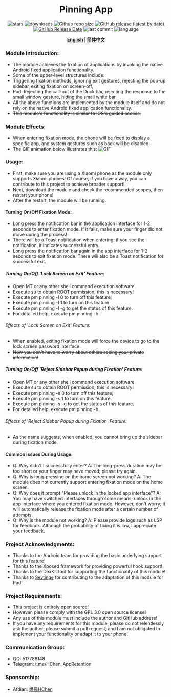 <div align="center">
<h1>Pinning App</h1>

![stars](https://img.shields.io/github/stars/HChenX/PinningApp?style=flat)
![downloads](https://img.shields.io/github/downloads/HChenX/PinningApp/total)
![Github repo size](https://img.shields.io/github/repo-size/HChenX/PinningApp)
[![GitHub release (latest by date)](https://img.shields.io/github/v/release/HChenX/PinningApp)](https://github.com/HChenX/PinningApp/releases)
[![GitHub Release Date](https://img.shields.io/github/release-date/HChenX/PinningApp)](https://github.com/HChenX/PinningApp/releases)
![last commit](https://img.shields.io/github/last-commit/HChenX/PinningApp?style=flat)
![language](https://img.shields.io/badge/language-java-purple)

<p><b><a href="README-en.md">English</a> | <a href="README.md">简体中文</a></b></p>
</div>

### Module Introduction:

- The module achieves the fixation of applications by invoking the native Android fixed application
  functionality.
- Some of the upper-level structures include:
- Triggering fixation methods, ignoring exit gestures, rejecting the pop-up sidebar, exiting
  fixation on screen-off,
- Pad: Rejecting the call-out of the Dock bar, rejecting the response to the small window gesture,
  hiding the small white bar.
- All the above functions are implemented by the module itself and do not rely on the native Android
  fixed application functionality.
- ~~This module's functionality is similar to IOS's guided access.~~

### Module Effects:

- When entering fixation mode, the phone will be fixed to display a specific app, and system
  gestures such as back will be disabled.
- The GIF animation below illustrates this:
![GIF](https://github.com/HChenX/PinningApp/blob/master/pinning_app_gif.gif)

### Usage:

- First, make sure you are using a Xiaomi phone as the module only supports Xiaomi phones! Of
  course, if you have a way, you can contribute to this project to achieve broader support!
- Next, download the module and check the recommended scopes, then restart your phone!
- After the restart, the module will be running.

#### Turning On/Off Fixation Mode:

- Long press the notification bar in the application interface for 1-2 seconds to enter fixation
  mode. If it fails, make sure your finger did not move during the process!
- There will be a Toast notification when entering; if you see the notification, it indicates
  successful entry.
- Long press the notification bar again in the app interface for 1-2 seconds to exit fixation mode.
  There will also be a Toast notification for successful exit.

##### Turning On/Off 'Lock Screen on Exit' Feature:

- Open MT or any other shell command execution software.
- Execute su to obtain ROOT permission; this is necessary!
- Execute pm pinning -l 0 to turn off this feature;
- Execute pm pinning -l 1 to turn on this feature.
- Execute pm pinning -l -g to get the status of this feature.
- For detailed help, execute pm pinning -h.

###### Effects of 'Lock Screen on Exit' Feature:

- When enabled, exiting fixation mode will force the device to go to the lock screen password
  interface.
- ~~Now you don't have to worry about others seeing your private information!~~

##### Turning On/Off 'Reject Sidebar Popup during Fixation' Feature:

- Open MT or any other shell command execution software.
- Execute su to obtain ROOT permission; this is necessary!
- Execute pm pinning -s 0 to turn off this feature;
- Execute pm pinning -s 1 to turn on this feature.
- Execute pm pinning -s -g to get the status of this feature.
- For detailed help, execute pm pinning -h.

###### Effects of 'Reject Sidebar Popup during Fixation' Feature:

- As the name suggests, when enabled, you cannot bring up the sidebar during fixation mode.

#### Common Issues During Usage:

- Q: Why didn't I successfully enter? A: The long-press duration may be too short or your finger may
  have moved; please try again.
- Q: Why is long-pressing on the home screen not working? A: The module does not currently support
  entering fixation mode on the home screen.
- Q: Why does it prompt "Please unlock in the locked app interface"? A: You may have switched
  interfaces through some means; unlock in the app interface where you entered fixation mode.
  However, don't worry; it will automatically release the fixation mode after a certain number of
  attempts.
- Q: Why is the module not working? A: Please provide logs such as LSP for feedback. Although the
  probability of fixing it is low, I appreciate your feedback.

### Project Acknowledgments:

- Thanks to the Android team for providing the basic underlying support for this feature!
- Thanks to the Xposed framework for providing powerful hook support!
- Thanks to the DexKit tool for supporting the functionality of this module!
- Thanks to [Sevtinge](https://github.com/Sevtinge) for contributing to the adaptation of this
  module for Pad!

### Project Requirements:

- This project is entirely open source!
- However, please comply with the GPL 3.0 open source license!
- Any use of this module must include the author and GitHub address!
- If you have any requirements for this module, please do not relentlessly ask the author; please
  submit a pull request, and I am not obligated to implement your functionality or adapt it to your
  phone!

### Communication Group:

- QQ: 517788148
- Telegram: t.me/HChen_AppRetention

### Sponsorship:

- Afdian: [焕晨HChen](https://afdian.net/a/HChen)


